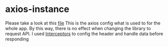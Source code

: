 # axios-instance

Please take a look at this [file](/axiosConfig.ts)
This is the axios config what is used to for the whole app.
By this way, there is no effect when changing the library to request API.
I used [Interceptors](https://github.com/axios/axios#interceptors) to config the header and handle data before responding
